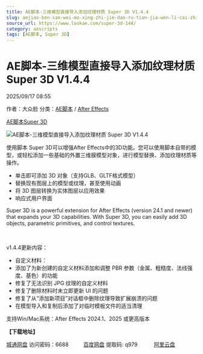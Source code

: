 ```yaml
---
title: AE脚本-三维模型直接导入添加纹理材质 Super 3D V1.4.4
slug: aejiao-ben-san-wei-mo-xing-zhi-jie-dao-ru-tian-jia-wen-li-cai-zhi-super-3d-v1-4-4
source_url: https://www.lookae.com/super-3d-144/
category: aescripts
tags: [AE脚本, Super 3D]
---
```

# AE脚本-三维模型直接导入添加纹理材质 Super 3D V1.4.4

2025/09/17 08:55

作者：大众脸
分类：[AE脚本](https://www.lookae.com/after-effects/aescripts/) / [After Effects](https://www.lookae.com/after-effects/)

[AE脚本](https://www.lookae.com/tag/ae%e8%84%9a%e6%9c%ac/)[Super 3D](https://www.lookae.com/tag/super-3d/)

![AE脚本-三维模型直接导入添加纹理材质 Super 3D V1.4.4](https://www.lookae.com/wp-content/uploads/2024/04/Super-3D.jpg "AE脚本-三维模型直接导入添加纹理材质 Super 3D V1.4.4-LookAE.com")

使用脚本 Super 3D可以增强After Effects中的3D功能。您可以使用脚本自带的模型，或轻松添加一些基础的外置三维膜模型对象，进行模型替换、添加纹理材质等操作。

* 单击即可添加 3D 对象（支持GLB、GLTF格式模型）
* 替换现有图层上的模型或纹理，甚至使用动画
* 将 3D 图层转换为实体图层以应用效果
* 响应式用户界面

Super 3D is a powerful extension for After Effects (version 24.1 and newer) that expands your 3D capabilities. With Super 3D, you can easily add 3D objects, parametric primitives, and control textures.

[﻿](https://cloud.video.taobao.com/play/u/null/p/1/e/6/t/1/458021991181.mp4)

v1.4.4更新内容：

* 自定义材料：
* 添加了为新创建的自定义材料添加和调整 PBR 参数（金属、粗糙度、法线强度、基色）的功能
* 修复了无法识别 JPG 纹理的自定义材料
* 修复了删除材料时未立即更新 UI 的问题
* 修复了从“添加新项目”对话框中删除纹理导致扩展崩溃的问题
* 在模型导入和复制后添加了对临时模板文件的适当清理

支持Win/Mac系统：After Effects 2024.1、2025 或更高版本

**【下载地址】**

[城通网盘](https://url70.ctfile.com/f/2827370-8435522249-c7334e?p=4431) 访问密码：6688          [百度网盘](https://pan.baidu.com/s/1sfkvGm9uo23TI_OxwfPgNw?pwd=q979) 提取码: q979           [阿里云盘](https://www.alipan.com/s/Q6HwgFBvLqE)
